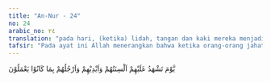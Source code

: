 ```yaml
---
title: "An-Nur - 24"
no: 24
arabic_no: ٢٤
translation: "pada hari, (ketika) lidah, tangan dan kaki mereka menjadi saksi atas mereka terhadap apa yang dahulu mereka kerjakan."
tafsir: "Pada ayat ini Allah menerangkan bahwa ketika orang-orang jahat yang bergelimang dosa di dunia akan diazab di akhirat nanti, mereka membantah dan mengingkari perbuatan jahat mereka, maka anggota tubuhnya menjadi saksi. Lidah, tangan dan kaki mereka menjadi saksi dan menceritakan apa-apa yang telah dikerjakan di dunia. Dengan kekuasaan Allah anggota-anggota tubuh itu bisa berbicara dan bercerita, sebagaimana firman Allah:\n\nDan mereka berkata kepada kulit mereka, \"Mengapa kamu menjadi saksi terhadap kami?\" (Kulit) mereka menjawab, \"Yang menjadikan kami dapat berbicara adalah Allah, yang (juga) menjadikan segala sesuatu dapat\n\nberbicara. (Fussilat/41: 21)\n\nDan sabda Rasulullah saw: \n\nPada hari Kiamat nanti, diperkenalkanlah orang kafir dengan perbuatannya. Ia menyangkal dan membantah (tidak mengakui perbuatannya itu). Dikatakan kepadanya, \"Mereka tetanggamu menjadi saksi atas perbuatanmu itu.\" Jawabnya, \"Mereka itu dusta.\" Dikatakan lagi, \"Keluargamu dan karib keluargamu menjadi saksi.\" Jawabnya, \"Mereka juga itu bohong.\" Saksi-saksi itu disuruh bersumpah. Mereka bersumpah (memperkuat kesaksian mereka) kemudian Allah menutup persoalan orang-orang kafir itu dan bersaksilah lidah, tangan dan kaki mereka, lalu mereka dimasukkan ke dalam neraka. (Riwayat Ibnu Abi hatim dan Ibnu Jarir dari Abu Sa'id al- Khudri)\n\nSebagian ahli tafsir memberi penjelasan bahwa kesaksian yang dimaksud di sini bukan berupa ucapan, tetapi kesaksian berupa gerakan. Kalau mengenai ucapannya, lidahnya yang bergerak. Kalau mengenai perbuatan tangan atau kaki, bergeraklah tangan dan kaki sesuai dengan apa yang telah diperbuatnya di dunia."
---
```

يَّوْمَ تَشْهَدُ عَلَيْهِمْ اَلْسِنَتُهُمْ وَاَيْدِيْهِمْ وَاَرْجُلُهُمْ بِمَا كَانُوْا يَعْمَلُوْنَ
